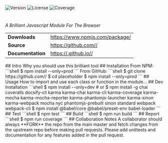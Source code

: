 ![Version](https://img.shields.io/npm/v/<module-name>.svg)
![License](https://img.shields.io/npm/l/<module-name>.svg)
![Coverage](https://img.shields.io/coveralls/github/<user-name>/<repo-name>.svg)
# <module-name>
_A Brilliant Javascript Module For The Browser_
<table>
  <tbody>
    <tr>
      <td><b>Downloads</b></td>
      <td><a href="https://www.npmjs.com/package/<module-name>">https://www.npmjs.com/package/<module-name></a></td>
    </tr>
    <tr>
      <td><b>Source</b></td>
      <td><a href="https://github.com/<user-name>/<repo-name>">https://github.com/<user-name>/<repo-name></a></td>
    </tr>
    <tr>
      <td><b>Documentation</b></td>
      <td><a href="https://<user-name>.github.io/<repo-name>">https://<user-name>.github.io/<repo-name>/</a></td>
    </tr>
  </tbody>
</table>
## Intro
Why you should use this brilliant tool
## Installation
From NPM:
```shell
$ npm install <module-name> --only=prod
```
From GitHub:
```shell
$ git clone https://github.com/<user-name>/<repo-name>
$ cd placeholder
$ npm install --only=prod
```
## Usage
How to import and use each class or function in the module...
## Dev Installation
```shell
$ npm install --only=dev 
  # or
$ npm install -g chai coveralls docsify-cli karma karma-chai karma-cli karma-coverage karma-mocha karma-mocha-reporter karma-phantomjs-launcher karma-sinon karma-webpack mocha nyc phantomjs-prebuilt sinon standard webpack webpack-cli
$ npm install @babel/core @babel/preset-env babel-loader 
```
## Test
```shell
$ npm test
```
## Build
```shell
$ npm run build
```
## Report
```shell
$ npm run coverage
```
## Collaboration Notes
A collaborator should always **FORK** the repo from the main master and fetch changes from the upstream repo before making pull requests. Please add unittests and documentation for any features added in the pull request.